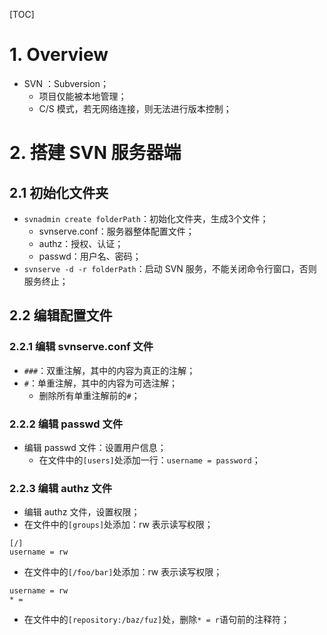 [TOC]

# 1. Overview

- SVN ：Subversion；
  - 项目仅能被本地管理；
  - C/S 模式，若无网络连接，则无法进行版本控制；



# 2. 搭建 SVN 服务器端

## 2.1 初始化文件夹

- `svnadmin create folderPath`：初始化文件夹，生成3个文件；
  - svnserve.conf：服务器整体配置文件；
  - authz：授权、认证；
  - passwd：用户名、密码；
- `svnserve -d -r folderPath`：启动 SVN 服务，不能关闭命令行窗口，否则服务终止；



## 2.2 编辑配置文件

### 2.2.1 编辑 svnserve.conf 文件

- `###`：双重注解，其中的内容为真正的注解；
- `#`：单重注解，其中的内容为可选注解；
  - 删除所有单重注解前的`#`；



### 2.2.2 编辑 passwd 文件

- 编辑 passwd 文件：设置用户信息；
  - 在文件中的`[users]`处添加一行：`username = password`；



### 2.2.3 编辑 authz 文件

- 编辑 authz 文件，设置权限；
- 在文件中的`[groups]`处添加：rw 表示读写权限；
```
[/]
username = rw
```

- 在文件中的`[/foo/bar]`处添加：rw 表示读写权限；

```
username = rw
* =
```

- 在文件中的`[repository:/baz/fuz]`处，删除`* = r`语句前的注释符；
